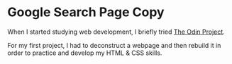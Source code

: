 # Google Search Page Copy

When I started studying web development, I briefly tried [The Odin Project](https://www.theodinproject.com/).

For my first project, I had to deconstruct a webpage and then rebuild it in order to practice and develop my HTML & CSS skills.
